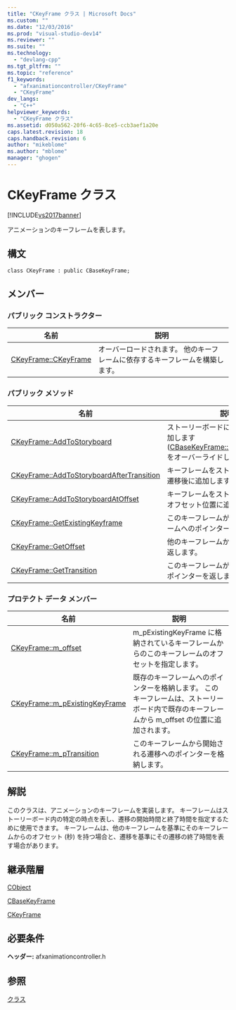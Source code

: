 ```yaml
---
title: "CKeyFrame クラス | Microsoft Docs"
ms.custom: ""
ms.date: "12/03/2016"
ms.prod: "visual-studio-dev14"
ms.reviewer: ""
ms.suite: ""
ms.technology: 
  - "devlang-cpp"
ms.tgt_pltfrm: ""
ms.topic: "reference"
f1_keywords: 
  - "afxanimationcontroller/CKeyFrame"
  - "CKeyFrame"
dev_langs: 
  - "C++"
helpviewer_keywords: 
  - "CKeyFrame クラス"
ms.assetid: d050a562-20f6-4c65-8ce5-ccb3aef1a20e
caps.latest.revision: 18
caps.handback.revision: 6
author: "mikeblome"
ms.author: "mblome"
manager: "ghogen"
---
```

# CKeyFrame クラス
[!INCLUDE[vs2017banner](../../assembler/inline/includes/vs2017banner.md)]

アニメーションのキーフレームを表します。  
  
## 構文  
  
```  
class CKeyFrame : public CBaseKeyFrame;  
```  
  
## メンバー  
  
### パブリック コンストラクター  
  
|名前|説明|  
|--------|--------|  
|[CKeyFrame::CKeyFrame](../Topic/CKeyFrame::CKeyFrame.md)|オーバーロードされます。  他のキーフレームに依存するキーフレームを構築します。|  
  
### パブリック メソッド  
  
|名前|説明|  
|--------|--------|  
|[CKeyFrame::AddToStoryboard](../Topic/CKeyFrame::AddToStoryboard.md)|ストーリーボードにキーフレームを追加します   \([CBaseKeyFrame::AddToStoryboard](../Topic/CBaseKeyFrame::AddToStoryboard.md) をオーバーライドします\)。|  
|[CKeyFrame::AddToStoryboardAfterTransition](../Topic/CKeyFrame::AddToStoryboardAfterTransition.md)|キーフレームをストーリーボード内の遷移後に追加します。|  
|[CKeyFrame::AddToStoryboardAtOffset](../Topic/CKeyFrame::AddToStoryboardAtOffset.md)|キーフレームをストーリーボード内のオフセット位置に追加します。|  
|[CKeyFrame::GetExistingKeyframe](../Topic/CKeyFrame::GetExistingKeyframe.md)|このキーフレームが依存するキーフレームへのポインターを返します。|  
|[CKeyFrame::GetOffset](../Topic/CKeyFrame::GetOffset.md)|他のキーフレームからのオフセットを返します。|  
|[CKeyFrame::GetTransition](../Topic/CKeyFrame::GetTransition.md)|このキーフレームが依存する遷移へのポインターを返します。|  
  
### プロテクト データ メンバー  
  
|名前|説明|  
|--------|--------|  
|[CKeyFrame::m\_offset](../Topic/CKeyFrame::m_offset.md)|m\_pExistingKeyFrame に格納されているキーフレームからのこのキーフレームのオフセットを指定します。|  
|[CKeyFrame::m\_pExistingKeyFrame](../Topic/CKeyFrame::m_pExistingKeyFrame.md)|既存のキーフレームへのポインターを格納します。  このキーフレームは、ストーリーボード内で既存のキーフレームから m\_offset の位置に追加されます。|  
|[CKeyFrame::m\_pTransition](../Topic/CKeyFrame::m_pTransition.md)|このキーフレームから開始される遷移へのポインターを格納します。|  
  
## 解説  
 このクラスは、アニメーションのキーフレームを実装します。  キーフレームはストーリーボード内の特定の時点を表し、遷移の開始時間と終了時間を指定するために使用できます。  キーフレームは、他のキーフレームを基準にそのキーフレームからのオフセット \(秒\) を持つ場合と、遷移を基準にその遷移の終了時間を表す場合があります。  
  
## 継承階層  
 [CObject](../Topic/CObject%20Class.md)  
  
 [CBaseKeyFrame](../Topic/CBaseKeyFrame%20Class.md)  
  
 [CKeyFrame](../../mfc/reference/ckeyframe-class.md)  
  
## 必要条件  
 **ヘッダー:** afxanimationcontroller.h  
  
## 参照  
 [クラス](../Topic/MFC%20Classes.md)